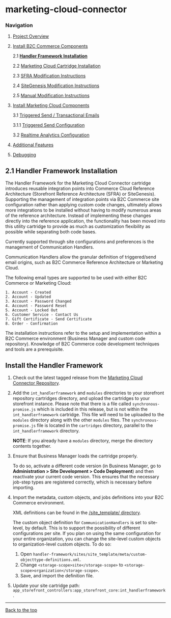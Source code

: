 <a name="Top"></a>
# marketing-cloud-connector

### Navigation
1. [Project Overview](1_0_Project_Overview.md#navlink)
2. [Install B2C Commerce Components](2_0_Commerce_Cloud_Component_Installation.md#navlink)

	2.1 [**Handler Framework Installation**](2_1_Handler-Installation.md#navlink)

	2.2 [Marketing Cloud Cartridge Installation](2_2_MarketingCloudCart.md#navlink)

	2.3 [SFRA Modification Instructions](2_3_Modification-Instructions-for-SFRA.md#navlink)

	2.4 [SiteGenesis Modification Instructions](2_4_Modification-Instructions-for-SiteGenesis.md#navlink)

	2.5 [Manual Modification Instructions](2_5_ManualModifications.md#navlink)

7. [Install Marketing Cloud Components](3_0_ModifyMarketingCloud.md#navlink)

	3.1 [Triggered Send / Transactional Emails](3_1_0_TriggeredSendTransactionalEmails.md#navlink)

	3.1.1 [Triggered Send Configuration](3_1_1_MCConnectorInstallation-TriggeredSendConfiguration.md#navlink)

	3.2 [Realtime Analytics Configuration](3_2_MCConnectorInstallation-RealtimeAnalyticsConfiguration.md#navlink)

11. [Additional Features](4_0_AdditionalFeatures.md#navlink)
12. [Debugging](5_0_Debugging.md#navlink)

<a name="navlink"></a>
## 2.1 Handler Framework Installation

The Handler Framework for the Marketing Cloud Connector cartridge introduces reusable integration points into Commerce Cloud Reference Architecture (Storefront Reference Architecture (SFRA) or SiteGenesis). Supporting the management of integration points via B2C Commerce site configuration rather than applying custom code changes, ultimately allows more integrations to be installed without having to modify numerous areas of the reference architecture. Instead of implementing these changes directly into the reference application, the functionality has been moved into this utility cartridge to provide as much as customization flexibility as possible while separating both code bases.  

Currently supported through site configurations and preferences is the management of Communication Handlers.

Communication Handlers allow the granular definition of triggered/send email origins, such as B2C Commerce Reference Architecture or Marketing Cloud.

The following email types are supported to be used with either B2C Commerce or Marketing Cloud:


    1. Account - Created
    2. Account - Updated
    3. Account - Password Changed
    4. Account - Password Reset
    5. Account - Locked Out
    6. Customer Service - Contact Us
    7. Gift Certificate - Send Certificate
    8. Order - Confirmation


The installation instructions refer to the setup and implementation within a B2C Commerce environment (Business Manager and custom code repository). Knowledge of B2C Commerce code development techniques and tools are a prerequisite.

<a name="Installation"></a>
## Install the Handler Framework

1. Check out the latest tagged release from the  [Marketing Cloud Connector Repository](https://github.com/SalesforceCommerceCloud/marketing-cloud-connector).

2. Add the `int_handlerframework` and `modules` directories to your storefront repository cartridges directory, and upload the cartridges to your storefront instance.  Please note that there is a file called `synchronous-promise.js` which is included in this release, but is not within the `int_handlerframework` cartridge.  This file will need to be uploaded to the `modules` directory along with the other `modules` files.  The `synchronous-promise.js` file is located in the `cartridges` directory, parallel to the `int_handlerframework` directory.

    **NOTE**: If you already have a `modules` directory, merge the directory contents together.

3. Ensure that Business Manager loads the cartridge properly.

	To do so, activate a different code version (in Business Manager, go to **Administration > Site Development > Code Deployment**) and then reactivate your current code version. This ensures that the necessary job-step types are registered correctly, which is necessary before importing.

4. Import the metadata, custom objects, and jobs definitions into your B2C Commerce environment.

	XML definitions can be found in the [/site_template/ directory](https://github.com/SalesforceCommerceCloud/handler-framework/tree/develop/sites/site_template).

	The custom object definition for `CommunicationHandlers` is set to site-level, by default. This is to support the possibility of different configurations per site. If you plan on using the same configuration for your entire organization, you can change the site-level custom objects to organization-level custom objects.
To do so:
    1. Open `handler-framework/sites/site_template/meta/custom-objecttype-definitions.xml`.
    2. Change `<storage-scope>site</storage-scope>` to `<storage-scope>organization</storage-scope>`.
    3. Save, and import the definition file.

5. Update your site cartridge path:  `app_storefront_controllers:app_storefront_core:int_handlerframework`.

- - -

[Back to the top](#Top)
